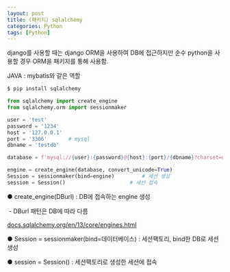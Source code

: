```yaml
---
layout: post
title: (패키지) sqlalchemy
categories: Python
tags: [Python]
---
```


django를 사용할 때는 django ORM을 사용하여 DB에 접근하지만 순수 python을 사용할 경우 ORM을 패키지를 통해 사용함.

JAVA : mybatis와 같은 역할

```python
$ pip install sqlalchemy
```

```python
from sqlalchemy import create_engine
from sqlalchemy.orm import sessionmaker

user = 'test'
password = '1234'
host = '127.0.0.1'
port = '3306'		# mysql
dbname = 'testdb'

database = f'mysql://{user}:{password}@{host}:{port}/{dbname}?charset=utf8'		# mysql의 DBurl패턴

engine = create_engine(database, convert_unicode=True) 
Session = sessionmaker(bind=engine)			# 세션 생성
session = Session()						# 세션 접속
```

● create\_engine(DBurl) : DB에 접속하는 engine 생성

 - DBurl 패턴은 DB에 따라 다름



[docs.sqlalchemy.org/en/13/core/engines.html](https://docs.sqlalchemy.org/en/13/core/engines.html) 


● Session = sessionmaker(bind=데이터베이스) : 세션팩토리, bind한 DB로 세션생성

● session = Session() : 세션팩토리로 생성한 세션에 접속